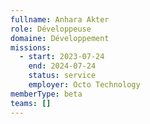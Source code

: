 ```yaml
---
fullname: Anhara Akter
role: Développeuse
domaine: Développement
missions:
  - start: 2023-07-24
    end: 2024-07-24
    status: service
    employer: Octo Technology
memberType: beta
teams: []
---
```

